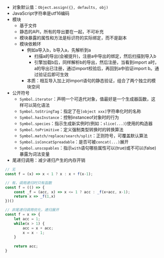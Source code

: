 
- 对象默认值：`Object.assign({}, defaults, obj)`
- JavaScript字符串是utf16编码
- 模块
	- 基于文件
	- 静态的API，所有的导出要在一起，不可补充
	- 模块暴露的属性和方法是标识符的实际绑定，而不是副本
	- 模块依赖环
		- 例如a导入b，b导入a，先解析到a
			- 扫描a的导出(会被提升)，注册a中导出的绑定，然后扫描到导入b
			- 引擎加载b后，同样解析b的导出，然后注册，当看到import a时，a的导出已注册，通过import校验后，再回到a中验证import b。通过验证后即可生效
		- 本质：相互导入加上对import语句的静态验证，组合了两个独立的模块空间
- 公开符号
	- `Symbol.iterator`：声明一个可迭代对象，值最好是一个生成器函数，这样可以简化语法
	- `Symbol.toStringTag`：指定了在`[object xxx]`字符串化时的名称
	- `Symbol.hasInstance`：控制instanceof对象时的行为
	- `Symbol.species`：指示生成新实例时(例如：`slice(...)`)使用的构造器
	- `Symbol.toPrimitive`：定义强制类型转换时的转换算法
	- `Symbol.match/replace/search/split`：正则符号，可覆盖默认算法
	- `Symbol.isConcatSpreadable`：是否可被`concat(...)`展开
	- `Symbol.unscopables`：指示`with`语句哪些属性可以(true)或不可以(false)暴露为词法变量
- 尾递归调用：减少递归产生的内存开销

```js
// 无
const f = (x) => x < 1 ? x : x + f(x-1);

// 有，调用递归时只有函数
const f = (() => {
	const _f = (acc, x) => x <= 1 ? acc : _f(x+acc, x-1);
	return x => _f(1,x)
})()

// 非尾递归调用优化，递归展开
const f = x => {
	let acc = 1;
	while(x > 1) {
		acc = x + acc;
		x = x - 1;
	}
	
	return acc;
}
```

